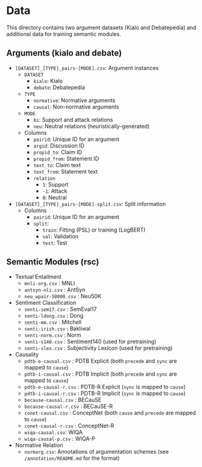 # Data
This directory contains two argument datasets (Kialo and Debatepedia) and additional data for training semantic modules.

## Arguments (kialo and debate)
* `[DATASET]_[TYPE]_pairs-[MODE].csv`: Argument instances
  * `DATASET`
    * `kialo`: Kialo
    * `debate`: Debatepedia
  * `TYPE`
    * `normative`: Normative arguments
    * `causal`: Non-normative arguments
  * `MODE`
    * `bi`: Support and attack relations
    * `neu`: Neutral relations (heuristically-generated)
  * Columns
    * `pairid`: Unique ID for an argument
    * `argid`: Discussion ID
    * `propid_to`: Claim ID
    * `propid_from`: Statement ID
    * `text_to`: Claim text
    * `text_from`: Statement text
    * `relation`
      - `1`: Support
      - `-1`: Attack
      - `0`: Neutral
* `[DATASET]_[TYPE]_pairs-[MODE]-split.csv`: Split information
  * Columns
    * `pairid`: Unique ID for an argument
    * `split`:
      - `train`: Fitting (PSL) or training (LogBERT)
      - `val`: Validation
      - `test`: Test

## Semantic Modules (rsc)
* Textual Entailment
  * `mnli-org.csv` : MNLI
  * `antsyn-nli.csv` : AntSyn
  * `neu_wpair-50000.csv` : Neu50K
* Sentiment Classification
  * `senti-sem17.csv` : SemEval17
  * `senti-ldong.csv` : Dong
  * `senti-mm.csv` : Mitchell
  * `senti-irish.csv` : Bakliwal
  * `senti-norm.csv` : Norm
  * `senti-s140.csv` : Sentiment140 (used for pretraining)
  * `senti-slex.csv` : Subjectivity Lexicon (used for pretraining)
* Causality
  * `pdtb-e-causal.csv` : PDTB Explicit (both `precede` and `sync` are mapped to `cause`)
  * `pdtb-i-causal.csv` : PDTB Implicit (both `precede` and `sync` are mapped to `cause`)
  * `pdtb-e-causal-r.csv` : PDTB-R Explicit (`sync` is mapped to `cause`)
  * `pdtb-i-causal-r.csv` : PDTB-R Implicit (`sync` is mapped to `cause`)
  * `because-causal.csv` : BECauSE
  * `because-causal-r.csv` : BECauSE-R
  * `conet-causal.csv` : ConceptNet (both `cause` and `precede` are mapped to `cause`)
  * `conet-causal-r.csv` : ConceptNet-R
  * `wiqa-causal.csv`: WIQA
  * `wiqa-causal-p.csv` : WIQA-P
* Normative Relation
  * `normarg.csv`: Annotations of argumentation schemes (see `/annotation/README.md` for the format)
